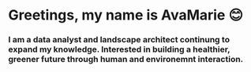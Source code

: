 # Greetings, my name is AvaMarie 😊
### I am a data analyst and landscape architect continung to expand my knowledge. Interested in building a healthier, greener future through human and environemnt interaction. 
